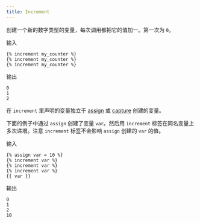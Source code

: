 ```yaml
---
title: Increment
---
```


创建一个新的数字类型的变量，每次调用都把它的值加一。第一次为 `0`。

输入
```liquid
{% increment my_counter %}
{% increment my_counter %}
{% increment my_counter %}
```

输出
```text
0
1
2
```

在 `increment` 里声明的变量独立于 [assign][assign] 或 [capture][capture] 创建的变量。

下面的例子中通过 `assign` 创建了变量 `var`。然后用 `increment` 标签在同名变量上多次递增。注意 `increment` 标签不会影响 `assign` 创建的 `var` 的值。

输入
```liquid
{% assign var = 10 %}
{% increment var %}
{% increment var %}
{% increment var %}
{{ var }}
```

输出
```text
0
1
2
10
```

[assign]: ./assign.html
[capture]: ./capture.html
